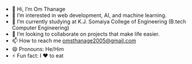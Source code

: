 - 👋 Hi, I’m Om Thanage
- 👀 I’m interested in web development, AI, and machine learning.
- 🌱 I’m currently studying at K.J. Somaiya College of Engineering (B.tech Computer Engineering)
- 💞️ I’m looking to collaborate on projects that make life easier.
- 📫 How to reach me omsthanage2005@gmail.com
- 😄 Pronouns: He/Him
- ⚡ Fun fact: I ❤️ to eat

<!---
Om-Thanage/Om-Thanage is a ✨ special ✨ repository because its `README.md` (this file) appears on your GitHub profile.
You can click the Preview link to take a look at your changes.
--->
